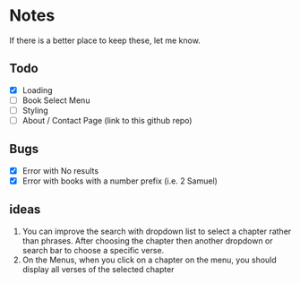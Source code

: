 # Notes

If there is a better place to keep these, let me know.

## Todo

- [X] Loading
- [ ] Book Select Menu
- [ ] Styling
- [ ] About / Contact Page (link to this github repo)

## Bugs

- [x] Error with No results
- [x] Error with books with a number prefix (i.e. 2 Samuel)

## ideas

1. You can improve the search with dropdown list to select a chapter rather than phrases. After choosing the chapter then another dropdown or search bar to choose a specific verse.
2. On the Menus, when you click on a chapter on the menu, you should display all verses of the selected chapter